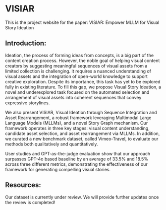 # VISIAR

This is the project website for the paper: VISIAR: Empower MLLM for Visual Story Ideation

## Introduction:
Ideation, the process of forming ideas from concepts, is a big part of the content creation process. However, the noble goal of helping visual content creators by suggesting meaningful sequences of visual assets from a limited collection is challenging. It requires a nuanced understanding of visual assets and the integration of open-world knowledge to support creative exploration. Despite its importance, this task has yet to be explored fully in existing literature. To fill this gap, we propose Visual Story Ideation, a novel and underexplored task focused on the automated selection and arrangement of visual assets into coherent sequences that convey expressive storylines.

We also present VISIAR, Visual Ideation through Sequence Integration and Asset Rearrangement, a robust framework leveraging Multimodal Large Language Models (MLLMs), and a novel Story Graph mechanism. Our framework operates in three key stages: visual content understanding, candidate asset selection, and asset rearrangement via MLLMs. In addition, we curated a new benchmark dataset, called Vimeo-Travel, to evaluate our methods both qualitatively and quantitatively.

User studies and GPT-as-the-judge evaluation show that our approach surpasses GPT-4o based baseline by an average of 33.5% and 18.5% across three different metrics, demonstrating the effectiveness of our framework for generating compelling visual stories.

## Resources:
Our dataset is currently under review. We will provide further updates once the review is completed!

